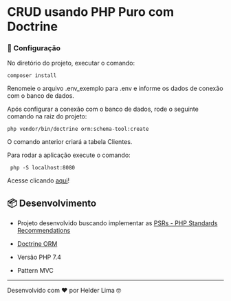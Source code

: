# CRUD usando PHP Puro com Doctrine

### 🔧 Configuração

No diretório do projeto, executar o comando:
```
composer install
```
Renomeie o arquivo .env_exemplo para .env e informe os dados de conexão com o banco de dados.

Após configurar a conexão com o banco de dados, rode o seguinte comando na raiz do projeto:
```
php vendor/bin/doctrine orm:schema-tool:create
```
O comando anterior criará a tabela Clientes.

Para rodar a aplicação execute o comando:
```
 php -S localhost:8080
```
Acesse clicando [aqui](http://localhost:8080)!

## 📦 Desenvolvimento

* Projeto desenvolvido buscando implementar as [PSRs - PHP Standards Recommendations](https://www.php-fig.org/psr/)

* [Doctrine ORM](https://www.doctrine-project.org/)
* Versão PHP 7.4 
* Pattern MVC

---
Desenvolvido com ❤️ por Helder Lima 🤓